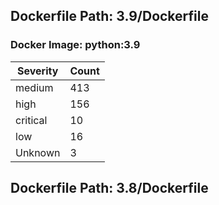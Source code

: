 ## Dockerfile Path: 3.9/Dockerfile

### Docker Image: python:3.9
| Severity | Count |
|----------|-------|
| medium | 413 |
| high | 156 |
| critical | 10 |
| low | 16 |
| Unknown | 3 |


## Dockerfile Path: 3.8/Dockerfile